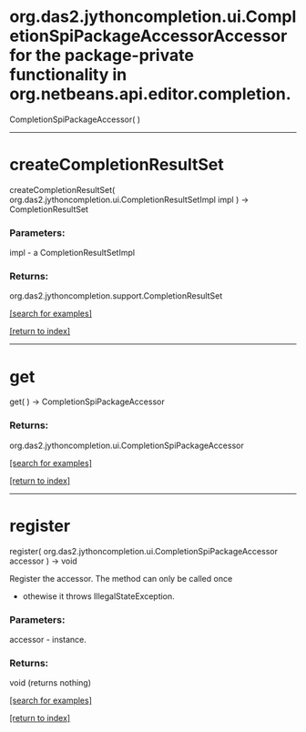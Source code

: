 # org.das2.jythoncompletion.ui.CompletionSpiPackageAccessorAccessor for the package-private functionality in org.netbeans.api.editor.completion.
CompletionSpiPackageAccessor( )


***
<a name="createCompletionResultSet"></a>
# createCompletionResultSet
createCompletionResultSet( org.das2.jythoncompletion.ui.CompletionResultSetImpl impl ) &rarr; CompletionResultSet



### Parameters:
impl - a CompletionResultSetImpl

### Returns:
org.das2.jythoncompletion.support.CompletionResultSet


<a href="https://github.com/autoplot/dev/search?q=createCompletionResultSet&unscoped_q=createCompletionResultSet">[search for examples]</a>

<a href="https://github.com/autoplot/documentation/blob/master/javadoc/index-all.md">[return to index]</a>

***
<a name="get"></a>
# get
get(  ) &rarr; CompletionSpiPackageAccessor



### Returns:
org.das2.jythoncompletion.ui.CompletionSpiPackageAccessor


<a href="https://github.com/autoplot/dev/search?q=get&unscoped_q=get">[search for examples]</a>

<a href="https://github.com/autoplot/documentation/blob/master/javadoc/index-all.md">[return to index]</a>

***
<a name="register"></a>
# register
register( org.das2.jythoncompletion.ui.CompletionSpiPackageAccessor accessor ) &rarr; void

Register the accessor. The method can only be called once
 - othewise it throws IllegalStateException.

### Parameters:
accessor - instance.

### Returns:
void (returns nothing)


<a href="https://github.com/autoplot/dev/search?q=register&unscoped_q=register">[search for examples]</a>

<a href="https://github.com/autoplot/documentation/blob/master/javadoc/index-all.md">[return to index]</a>

